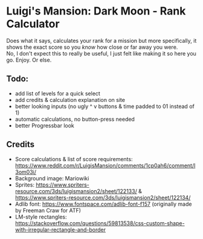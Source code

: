 # Luigi's Mansion: Dark Moon - Rank Calculator
Does what it says, calculates your rank for a mission but more specifically, it shows the exact score so you *know* how close or far away you were.  
No, I don't expect this to really be useful, I just felt like making it so here you go. Enjoy. Or else.

## Todo:
- add list of levels for a quick select
- add credits & calculation explanation on site
- better looking inputs (no ugly ^ v buttons & time padded to 01 instead of 1)
- automatic calculations, no button-press needed
- better Progressbar look

## Credits
- Score calculations & list of score requirements: https://www.reddit.com/r/LuigisMansion/comments/1cp0ah6/comment/l3om03i/
- Background image: Mariowiki
- Sprites: https://www.spriters-resource.com/3ds/luigismansion2/sheet/122133/ & https://www.spriters-resource.com/3ds/luigismansion2/sheet/122134/
- Adlib font: https://www.fontspace.com/adlib-font-f157 (originally made by Freeman Craw for ATF)
- LM-style rectangles: https://stackoverflow.com/questions/59813538/css-custom-shape-with-irregular-rectangle-and-border